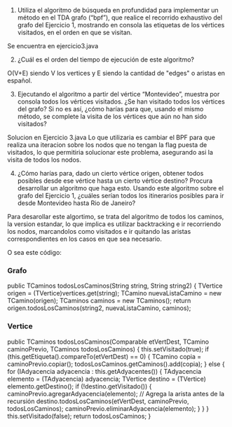 
1. Utiliza  el  algoritmo  de  búsqueda  en  profundidad  para implementar un método en el TDA grafo (“bpf”), que 
realice  el  recorrido  exhaustivo  del  grafo  del  Ejercicio  1,  mostrando  en  consola  las  etiquetas  de  los  vértices 
visitados, en el orden en que se visitan.  

Se encuentra en ejercicio3.java


2. ¿Cuál es el orden del tiempo de ejecución de este algoritmo? 

O(V+E) siendo V los vertices y E siendo la cantidad de "edges" o aristas en español.


3. Ejecutando el algoritmo a partir del vértice “Montevideo”, muestra por consola todos los vértices visitados. ¿Se 
han  visitado  todos  los  vértices  del  grafo?  Si  no  es  así,  ¿cómo  harías  para  que,  usando  el  mismo  método,  se 
complete la visita de los vértices que aún no han sido visitados? 

Solucion en Ejercicio 3.java
Lo que utilizaria es cambiar el BPF para que realiza una iteracion sobre los nodos que no tengan la flag puesta de visitados, lo que permitiria solucionar este problema, asegurando asi la visita de todos los nodos. 

4. ¿Cómo  harías  para,  dado  un  cierto  vértice  origen,  obtener  todos  posibles  desde  ese  vértice  hasta  un  cierto 
vértice  destino?  Procura  desarrollar  un  algoritmo  que  haga  esto.    Usando  este  algoritmo  sobre  el  grafo  del 
Ejercicio 1, ¿cuáles serían todos los itinerarios posibles para ir desde Montevideo hasta Rio de Janeiro? 

Para desarollar este algortimo, se trata del algoritmo de todos los caminos, la version estandar, lo que implica es utilizar backtracking e ir recorriendo los nodos, marcandolos como visitados e ir quitando las aristas correspondientes en los casos en que sea necesario.


O sea este código:
### Grafo
public TCaminos todosLosCaminos(String string, String string2) {
        TVertice origen = (TVertice)vertices.get(string);
        TCamino nuevaListaCamino = new TCamino(origen);
        TCaminos caminos = new TCaminos();
     return  origen.todosLosCaminos(string2, nuevaListaCamino, caminos);

### Vertice
 public TCaminos todosLosCaminos(Comparable etVertDest, TCamino caminoPrevio, TCaminos todosLosCaminos) {
    this.setVisitado(true);
    if (this.getEtiqueta().compareTo(etVertDest) == 0) {
        TCamino copia = caminoPrevio.copiar();
        todosLosCaminos.getCaminos().add(copia);
    } else {
        for (IAdyacencia adyacencia : this.getAdyacentes()) {
            TAdyacencia elemento = (TAdyacencia) adyacencia;
            TVertice destino = (TVertice) elemento.getDestino();
            if (!destino.getVisitado()) {
                caminoPrevio.agregarAdyacencia(elemento); // Agrega la arista antes de la recursión
                destino.todosLosCaminos(etVertDest, caminoPrevio, todosLosCaminos);
                caminoPrevio.eliminarAdyacencia(elemento);
            }
        }
    }
    this.setVisitado(false);
    return todosLosCaminos;
}

